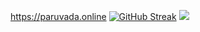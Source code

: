 https://paruvada.online
[![GitHub Streak](https://github-readme-streak-stats.herokuapp.com/?user=crazyvenky)](https://git.io/streak-stats)
![](https://komarev.com/ghpvc/?username=crazyvenky&color=brightgreen)
